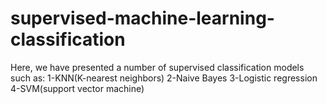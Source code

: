 # supervised-machine-learning-classification
Here, we have presented a number of supervised classification models such as:
1-KNN(K-nearest neighbors)
2-Naive Bayes
3-Logistic regression
4-SVM(support vector machine)

